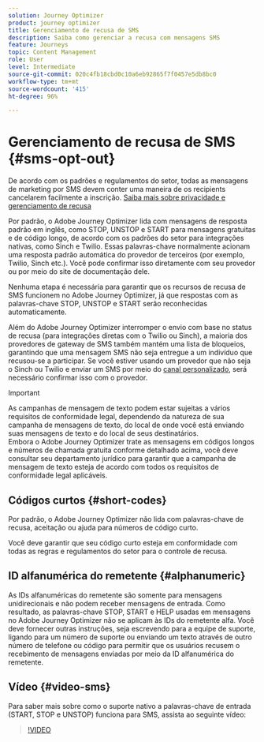 ```yaml
---
solution: Journey Optimizer
product: journey optimizer
title: Gerenciamento de recusa de SMS
description: Saiba como gerenciar a recusa com mensagens SMS
feature: Journeys
topic: Content Management
role: User
level: Intermediate
source-git-commit: 020c4fb18cbd0c10a6eb92865f7f0457e5db8bc0
workflow-type: tm+mt
source-wordcount: '415'
ht-degree: 96%

---
```


# Gerenciamento de recusa de SMS {#sms-opt-out}

De acordo com os padrões e regulamentos do setor, todas as mensagens de marketing por SMS devem conter uma maneira de os recipients cancelarem facilmente a inscrição. [Saiba mais sobre privacidade e gerenciamento de recusa](../privacy/opt-out.md)

Por padrão, o Adobe Journey Optimizer lida com mensagens de resposta padrão em inglês, como STOP, UNSTOP e START para mensagens gratuitas e de código longo, de acordo com os padrões do setor para integrações nativas, como Sinch e Twilio. Essas palavras-chave normalmente acionam uma resposta padrão automática do provedor de terceiros (por exemplo, Twilio, Sinch etc.). Você pode confirmar isso diretamente com seu provedor ou por meio do site de documentação dele.

Nenhuma etapa é necessária para garantir que os recursos de recusa de SMS funcionem no Adobe Journey Optimizer, já que respostas com as palavras-chave STOP, UNSTOP e START serão reconhecidas automaticamente.

Além do Adobe Journey Optimizer interromper o envio com base no status de recusa (para integrações diretas com o Twilio ou Sinch), a maioria dos provedores de gateway de SMS também mantém uma lista de bloqueios, garantindo que uma mensagem SMS não seja entregue a um indivíduo que recusou-se a participar. Se você estiver usando um provedor que não seja o Sinch ou Twilio e enviar um SMS por meio do [canal personalizado](../building-journeys/using-custom-actions.md), será necessário confirmar isso com o provedor.

>[!IMPORTANT]
>
>As campanhas de mensagem de texto podem estar sujeitas a vários requisitos de conformidade legal, dependendo da natureza de sua campanha de mensagens de texto, do local de onde você está enviando suas mensagens de texto e do local de seus destinatários. <br>Embora o Adobe Journey Optimizer trate as mensagens em códigos longos e números de chamada gratuita conforme detalhado acima, você deve consultar seu departamento jurídico para garantir que a campanha de mensagem de texto esteja de acordo com todos os requisitos de conformidade legal aplicáveis.

## Códigos curtos {#short-codes}

Por padrão, o Adobe Journey Optimizer não lida com palavras-chave de recusa, aceitação ou ajuda para números de código curto.

Você deve garantir que seu código curto esteja em conformidade com todas as regras e regulamentos do setor para o controle de recusa.

## ID alfanumérica do remetente {#alphanumeric}

As IDs alfanuméricas do remetente são somente para mensagens unidirecionais e não podem receber mensagens de entrada. Como resultado, as palavras-chave STOP, START e HELP usadas em mensagens no Adobe Journey Optimizer não se aplicam às IDs do remetente alfa. Você deve fornecer outras instruções, seja escrevendo para a equipe de suporte, ligando para um número de suporte ou enviando um texto através de outro número de telefone ou código para permitir que os usuários recusem o recebimento de mensagens enviadas por meio da ID alfanumérica do remetente.

## Vídeo {#video-sms}

Para saber mais sobre como o suporte nativo a palavras-chave de entrada (START, STOP e UNSTOP) funciona para SMS, assista ao seguinte vídeo:

>[!VIDEO](https://video.tv.adobe.com/v/344026?quality=12)
